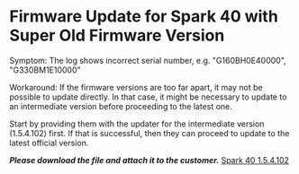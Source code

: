 # Firmware Update for Spark 40 with Super Old Firmware Version

Symptom: The log shows incorrect serial number, e.g. "G160BH0E40000", "   G330BM1E10000"

Workaround:
If the firmware versions are too far apart, it may not be possible to update directly. In that case, it might be necessary to update to an intermediate version before proceeding to the latest one. 

Start by providing them with the updater for the intermediate version (1.5.4.102) first. If that is successful, then they can proceed to update to the latest official version.

***Please download the file and attach it to the customer.***
[Spark 40 1.5.4.102](https://drive.google.com/drive/folders/1NpdmapJmFOIQdwB2OhKHxb4xz0ssvpO6?usp=sharing)


